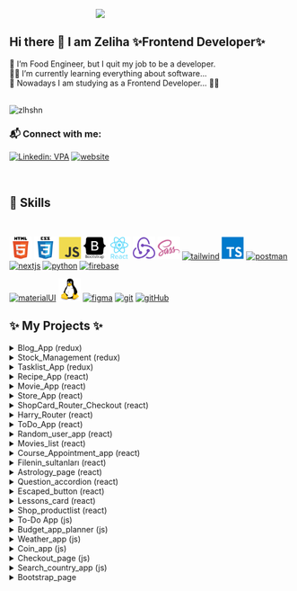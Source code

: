 
<img src="https://media.giphy.com/media/L1R1tvI9svkIWwpVYr/giphy.gif" align="right" width="350"></br>

## Hi there 👋 I am Zeliha   ✨Frontend Developer✨

🎈 I’m Food Engineer, but I quit my job to be a developer.<br>
👩‍💻 I’m currently learning everything about software...<br>
🚀 Nowadays I am studying as a Frontend Developer... 👩‍💻<br><br>


 <p align="left"> <img src="https://komarev.com/ghpvc/?username=zlhshn&label=Profile%20views&color=0e75b6&style=for-the-badge" alt="zlhshn" /> </p>



### 📬 Connect with me:
 
[![Linkedin: VPA](https://img.shields.io/badge/linkedin-%230077B5.svg?&style=for-the-badge&logo=linkedin&logoColor=white)](https://www.linkedin.com/in/zeliha-sahin/)
[![website](https://img.shields.io/badge/gmail-f1f2f6.svg?&style=for-the-badge&logo=gmail&logoColor=red)](mailto:zsahin4401@gmail.com)

<br>

## 🚀 Skills
<br>
<p align="left"> 
<a href="https://www.w3.org/html/" target="_blank" rel="noreferrer"> <img src="https://raw.githubusercontent.com/devicons/devicon/master/icons/html5/html5-original-wordmark.svg" alt="html5" width="40" height="40"/></a> 
<a href="https://www.w3schools.com/css/" target="_blank" rel="noreferrer"> <img src="https://raw.githubusercontent.com/devicons/devicon/master/icons/css3/css3-original-wordmark.svg" alt="css3" width="40" height="40"/></a>  
<a href="https://developer.mozilla.org/en-US/docs/Web/JavaScript" target="_blank" rel="noreferrer"> <img src="https://raw.githubusercontent.com/devicons/devicon/master/icons/javascript/javascript-original.svg" alt="javascript" width="40" height="40"/></a> 
<a href="https://getbootstrap.com" target="_blank" rel="noreferrer"> <img src="https://raw.githubusercontent.com/devicons/devicon/master/icons/bootstrap/bootstrap-plain-wordmark.svg" alt="bootstrap" width="40" height="40"/></a> 
<a href="https://reactjs.org/" target="_blank" rel="noreferrer"> <img src="https://raw.githubusercontent.com/devicons/devicon/master/icons/react/react-original-wordmark.svg" alt="react" width="40" height="40"/></a>
<a href="https://redux.js.org" target="_blank" rel="noreferrer"> <img src="https://raw.githubusercontent.com/devicons/devicon/master/icons/redux/redux-original.svg" alt="redux" width="40" height="40"/></a> 
<a href="https://sass-lang.com" target="_blank" rel="noreferrer"> <img src="https://raw.githubusercontent.com/devicons/devicon/master/icons/sass/sass-original.svg" alt="sass" width="40" height="40"/></a> <a href="https://tailwindcss.com/" target="_blank" rel="noreferrer"> <img src="https://www.vectorlogo.zone/logos/tailwindcss/tailwindcss-icon.svg" alt="tailwind" width="40" height="40"/></a> 
<a href="https://www.typescriptlang.org/" target="_blank" rel="noreferrer"> <img src="https://raw.githubusercontent.com/devicons/devicon/master/icons/typescript/typescript-original.svg" alt="typescript" width="40" height="40"/></a>
<a href="https://postman.com" target="_blank" rel="noreferrer"> <img src="https://www.vectorlogo.zone/logos/getpostman/getpostman-icon.svg" alt="postman" width="40" height="40"/></a>
<a href="https://nextjs.org/" target="_blank" rel="noreferrer"> <img src="https://cdn.worldvectorlogo.com/logos/nextjs-2.svg" alt="nextjs" width="40" height="40"/></a>
<a href="#" target="_blank"> <img src="https://www.python.org/static/img/python-logo.png" alt="python" width="100"height="40" /></a>  
<a href="#" target="_blank"> <img src="https://user-images.githubusercontent.com/25181517/189716855-2c69ca7a-5149-4647-936d-780610911353.png" alt="firebase" height="40"/></a> 
</p>

<a href="https://mui.com/" target="_blank"> <img src="https://user-images.githubusercontent.com/25181517/190887639-d0ba4ec9-ddbe-45dd-bea1-4db83846503e.png" alt="materialUI" height="40"/></a> 
<a href="https://www.linux.org/" target="_blank" rel="noreferrer"> <img src="https://raw.githubusercontent.com/devicons/devicon/master/icons/linux/linux-original.svg" alt="linux" width="40" height="40"/></a>
<a href="https://www.figma.com/" target="_blank" rel="noreferrer"> <img src="https://www.vectorlogo.zone/logos/figma/figma-icon.svg" alt="figma" width="40" height="40"/></a>
<a href="https://git-scm.com/" target="_blank" rel="noreferrer"> <img src="https://www.vectorlogo.zone/logos/git-scm/git-scm-icon.svg" alt="git" width="40" height="40"/></a>
<a href="#" target="_blank"> <img src="https://www.svgrepo.com/show/349375/github.svg" alt="gitHub" height="40"/></a> 



## ✨ My Projects ✨
 <details>
<summary markdown="span">Blog_App (redux)</summary>
  
[LİVE](https://blog-app-zlhshn.vercel.app/)<br>[Repo Link](https://github.com/zlhshn/blog_app)
  
Technologies     |How does my project look   
:-------------------------|-------------------------|
✔ React.js<br>✔ React-redux<br>✔ Redux/Toolkit<br>✔ React-Router-Dom<br>✔ Redux-Persist<br>✔ React-toastify<br>✔ Yup-Formik<br>✔ Axios<br>✔ Tailwind CSS<br>✔ Prime React<br>✔ CRUD Operation<br>✔ REST API<br>✔ POSTMAN<br>✔ Redux DevTool|![blog](https://github.com/zlhshn/blog_app/raw/main/blog.gif)

</details>
 <details>
<summary markdown="span">Stock_Management (redux)</summary>
  
[LİVE](https://stock-app-zlhshn.vercel.app/)<br> [Repo Link](https://github.com/zlhshn/stock_app)
  
Technologies     |How does my project look   
:-------------------------|-------------------------|
✔ React.js<br>✔ React-redux<br>✔ Redux/Toolkit<br>✔ React-Router-Dom<br>✔ Redux-Persist<br>✔ React-toastify<br>✔ Yup -Formik<br>✔ Axios<br>✔ React-Tremor<br>✔ Material UI<br>✔ MUI DataGrid<br>✔ Daisy UI<br>✔ Tailwind CSS<br>✔ CRUD Operation<br>✔ REST API<br>✔ POSTMAN<br>✔ Redux DevTool|![stock](https://github.com/zlhshn/stock_app/raw/main/stock.gif)

</details>
 <details>
<summary markdown="span">Tasklist_App (redux)</summary>
  
[LİVE](https://to-do-redux-zlh.vercel.app/)<br> [Repo Link](https://github.com/zlhshn/toDo_redux)
  
Technologies     |How does my project look   
:-------------------------|-------------------------|
✔React.js<br>✔React-Redux<br>✔CSS3<br> |![task](https://github.com/zlhshn/toDo_redux/blob/main/redux-todo.gif)

</details>
 <details>
<summary markdown="span">Recipe_App (react)</summary>
  
[LİVE](https://recipe-app-zlh.vercel.app/)<br> [Repo Link](https://github.com/zlhshn/recipe_App/blob/main/)
  
Technologies     |How does my project look   
:-------------------------|-------------------------|
✔React.js<br>✔React-Router-dom<br>✔FİREBASE<br>✔Context -Api<br>✔Material UI<br>✔AXİOS<br>✔Pagination |![recipe](https://github.com/zlhshn/recipe_App/raw/main/recipe.gif)

</details>
 <details>
<summary markdown="span">Movie_App (react)</summary>
  
[LİVE](https://movie-app-zlh.vercel.app/)<br> [Repo Link](https://github.com/zlhshn/movie_app/tree/main)
  
Technologies     |How does my project look   
:-------------------------|-------------------------|
✔React.js<br>✔React-Router-dom<br>✔FİREBASE<br>✔Context -Api<br>✔TailWind CSS<br>✔AXİOS<br>✔React-Toastify<br>✔Custom Hook<br>✔React-Player<br> |![movie](https://github.com/zlhshn/movie_app/raw/main/moviee.gif)

</details>

 <details>
<summary markdown="span">Store_App (react)</summary>
  
[LİVE](https://store-app-zlh.vercel.app/)<br> [Repo Link](https://github.com/zlhshn/store_App)
  
Technologies     |How does my project look   
:-------------------------|-------------------------|
✔React.js<br>✔React-Router-dom<br>✔Context -Api<br>✔TailWind CSS<br>✔AXİOS<br>✔Session Storage<br>✔Custom Hook<br> |![store](https://github.com/zlhshn/store_App/raw/main/store.gif)

</details>

 <details>
<summary markdown="span">ShopCard_Router_Checkout (react)</summary>
  
[LİVE](https://shopping-card-router-zlh.vercel.app/)<br> [Repo Link](https://github.com/zlhshn/shopping-card-router/blob/main/)
  
Technologies     |How does my project look   
:-------------------------|-------------------------|
✔React.js<br>✔React-Router<br>✔React-Router-Hooks<br>✔CRUD<br>✔AXİOS<br>✔SweetAlert2<br>✔Bootstrap<br> |![shop](https://github.com/zlhshn/shopping-card-router/blob/main/shopping.gif)

</details>
 <details>
<summary markdown="span">Harry_Router (react)</summary>
  
[LİVE](https://harry-router.vercel.app/)<br> [Repo Link](https://github.com/zlhshn/harry_router)
  
Technologies     |How does my project look   
:-------------------------|-------------------------|
✔React.js<br>✔React-Router<br>✔React-icons<br>✔Sass/Scss<br> |![todo](https://github.com/zlhshn/harry_router/raw/main/harry.gif)

</details>
 <details>
<summary markdown="span">ToDo_App (react)</summary>
  
[LİVE](https://to-do-react-jet-zlh.vercel.app/)<br> [Repo Link](https://github.com/zlhshn/toDo_react)
  
Technologies     |How does my project look   
:-------------------------|-------------------------|
✔React.js<br>✔React-icons<br>✔React Hooks(useEffect)<br>✔Uuid<br>✔Local-storage<br> |![todo](https://raw.githubusercontent.com/zlhshn/toDo_react/main/todo.gif)

</details>
 <details>
<summary markdown="span">Random_user_app (react)</summary>
  
[LİVE](https://user-rndm-app-zlh.vercel.app/)<br> [Repo Link](https://github.com/zlhshn/user_rndm_app)
  
Technologies     |How does my project look   
:-------------------------|-------------------------|
✔React.js<br>✔React Hooks<br>✔SweetAlert2<br>✔Axios<br>✔CSS3 |![user](https://github.com/zlhshn/user_rndm_app/raw/main/random_user.gif)

</details>
 <details>
<summary markdown="span">Movies_list (react)</summary>
  
[LİVE](https://movies-list-zlh.vercel.app/) <br> [Repo Link](https://github.com/zlhshn/movies_list/tree/main)
  
Technologies     |How does my project look   
:-------------------------|-------------------------|
✔React.js<br>✔React-icons<br>✔React-Bootstrap<br>✔Sass/Scss |![list](https://github.com/zlhshn/movies_list/blob/main/list.gif?raw=true)

</details>
 <details>
<summary markdown="span">Course_Appointment_app (react)</summary>
  
[LİVE](https://course-appointment-app.vercel.app/) <br> [Repo Link](https://github.com/zlhshn/course_appointment_app/tree/main)
  
Technologies     |How does my project look   
:-------------------------|-------------------------|
✔React.js<br>✔React Hook(useState)<br>✔React-Bootstrap<br>✔Lifting State Up |![appointment](https://github.com/zlhshn/course_appointment_app/blob/main/app.gif?raw=true)

</details>

 <details>
<summary markdown="span">Filenin_sultanları (react)</summary>
  
[LİVE](https://volleyball-react-zlh.vercel.app/) <br> [Repo Link](https://github.com/zlhshn/volleyball-react)
  
Technologies     |How does my project look   
:-------------------------|-------------------------|
✔React.js<br>✔React-Bootstrap<br>✔Conditional Rendering<br>✔React Hook(useState)<br>|![voleyball](https://github.com/zlhshn/volleyball-react/blob/main/voleybal.gif?raw=true)

</details>
 <details>
<summary markdown="span">Astrology_page (react)</summary>
  
[LİVE](https://astrology-rct.vercel.app) <br> [Repo Link](https://github.com/zlhshn/astrology_react)
  
Technologies     |How does my project look   
:-------------------------|-------------------------|
✔React<br>✔Sass/Scss  |![horoscope](https://github.com/zlhshn/astrology_react/blob/main/public/horoscope.gif?raw=true)

</details>
 <details>
<summary markdown="span">Question_accordion (react)</summary>
  
[LİVE](https://question-acordion-zlh.vercel.app/) <br> [Repo Link](https://github.com/zlhshn/question_acordion)
  
Technologies     |How does my project look   
:-------------------------|-------------------------|
✔React.js<br>✔React Hook(useState) |![accordion](https://github.com/zlhshn/question_acordion/blob/main/public/acordion.gif?raw=true)

</details>

 <details>
<summary markdown="span">Escaped_button (react)</summary>
  
[LİVE](https://form-react-zlh.vercel.app/) <br>  [Repo Link](https://github.com/zlhshn/escaped-button)
  
Technologies     |How does my project look   
:-------------------------|-------------------------|
✔React<br>✔React-Form<br>✔React-Bootstrap |![form](https://github.com/zlhshn/escaped-button/blob/main/forms.gif?raw=true)

</details>
 <details>
<summary markdown="span">Lessons_card (react)</summary>
  
[LİVE](https://lessonscard-react-zlhshns-projects.vercel.app/) <br> [Repo Link](https://github.com/zlhshn/lessonscard_react)
  
Technologies     |How does my project look   
:-------------------------|-------------------------|
✔React.js<br>✔React Hook(UseState)<br>✔Scss/Scss-module  |![lesson](https://github.com/zlhshn/lessonscard_react/raw/main/lesson.gif))

</details>
 <details>
<summary markdown="span">Shop_productlist (react)</summary>
  
[LİVE](https://shop-productlist.vercel.app/) <br>  [Repo Link](https://github.com/zlhshn/shop_productlist)
  
Technologies     |How does my project look   
:-------------------------|-------------------------|
✔React.js<br>✔React DOM<br>✔Props<br>✔Components  |![shop_productlist](https://github.com/zlhshn/shop_productlist/blob/main/list.gif)

</details>


 <details>
<summary markdown="span">To-Do App (js)</summary>
  
[LİVE](https://shop-productlist.vercel.app/)  <br>  [Repo Link](https://github.com/zlhshn/todo_App)
  
Technologies     |How does my project look   
:-------------------------|-------------------------|
✔HTML5<br>✔CSS3<br>✔Local Storage<br>✔Dom Manipulation  |![todo app](https://github.com/zlhshn/todo_App/blob/main/todo.gif?raw=true)

</details>
 <details>
<summary markdown="span">Budget_app_planner (js)</summary>
  
[LİVE](https://zlhshn.github.io/budget_app_planner/)  <br> [Repo Link](https://github.com/zlhshn/budget_app_planner)
  
Technologies     |How does my project look   
:-------------------------|-------------------------|
✔HTML5<br>✔ CSS3<br>✔Local Storage<br>✔Dom Manipulation |![Budget_app](https://raw.githubusercontent.com/zlhshn/budget_app_planner/main/img/budget.gif)

</details>
 <details>
<summary markdown="span">Weather_app (js)</summary>
  
[LİVE](https://zlhshn.github.io/weather_app/) <br>  [Repo Link](https://github.com/zlhshn/weather_app)
  
Technologies     |How does my project look   
:-------------------------|-------------------------|
✔HTML5<br>✔CSS3<br>✔ Dom Manipulation<br>✔Fetch Apı |![weather_app](https://github.com/zlhshn/weather_app/blob/main/img/weather.gif?raw=true)

</details>
 <details>
<summary markdown="span">Coin_app (js)</summary>
  
[LİVE](https://zlhshn.github.io/crypto_coin/)  <br> [Repo Link](https://github.com/zlhshn/crypto_coin)
  
Technologies     |How does my project look   
:-------------------------|-------------------------|
✔HTML5<br>✔Sass<br>✔JS DOM<br>✔Local Storage<br>✔Async/Await<br>✔API |![coin](https://github.com/zlhshn/crypto_coin/blob/main/img/coinapp.gif?raw=true)

</details>
 <details>
<summary markdown="span">Checkout_page (js)</summary>
  
[LİVE](https://zlhshn.github.io/checkout_page/)   <br> [Repo Link](https://github.com/zlhshn/checkout_page)
  
Technologies     |How does my project look   
:-------------------------|-------------------------|
✔HTML5<br>✔JS DOM<br>✔Bootstrap<br>✔CSS3  |![checkout](https://github.com/zlhshn/checkout_page/blob/main/img/checkout.gif?raw=true)

</details>
 <details>
<summary markdown="span">Search_country_app (js)</summary>
  
[LİVE](https://zlhshn.github.io/search_country/) <br> [Repo Link](https://github.com/zlhshn/search_country)
  
Technologies     |How does my project look   
:-------------------------|-------------------------|
✔HTML5<br>✔JS DOM<br>✔Fetch API<br>✔Bootstrap  |![country](https://github.com/zlhshn/search_country/raw/main/country.gif)

</details>

 <details>
<summary markdown="span">Bootstrap_page</summary>
  
[LİVE](https://zlhshn.github.io/bootstrap_wp2/) <br> [Repo Link](https://github.com/zlhshn/bootstrap_wp2/tree/main)
  
Technologies     |How does my project look   
:-------------------------|-------------------------|
✔HTML5<br>✔Bootstrap<br>|![bootstrap](https://github.com/zlhshn/bootstrap_wp2/blob/main/bootstrap.gif)

</details>





<!-- ## My projects
  Project Name       |Libraries and Technologies I use     |How does my project look   
:-------------------------|-------------------------|-------------------------
[Todo App with React](https:canlı linki)| React, CSS, Local Storage, React Hooks|![todo](https://user-images.githubusercontent.com/118957608/222153239-9a73cc42-22f3-4910-bc9c-e668ec0f7494.gif) -->





